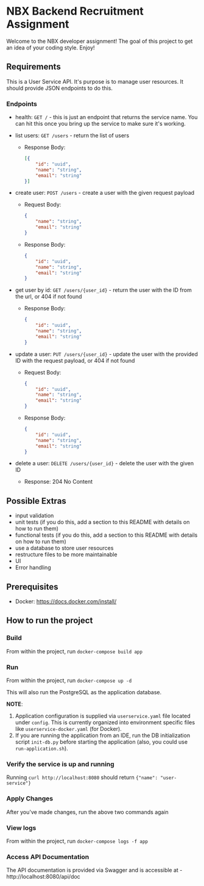 # NBX Backend Recruitment Assignment

Welcome to the NBX developer assignment! The goal of this project to get an idea of your coding style. Enjoy!

## Requirements

This is a User Service API. It's purpose is to manage user resources. It should provide JSON endpoints to do this.

### Endpoints

- health: `GET /` - this is just an endpoint that returns the service name. You can hit this once you bring up the service to make sure it's working.
- list users: `GET /users` - return the list of users
  - Response Body:

    ```json
    [{
        "id": "uuid",
        "name": "string",
        "email": "string"
    }]
    ```

- create user: `POST /users` - create a user with the given request payload
  - Request Body:

    ```json
    {
        "name": "string",
        "email": "string"
    }
    ```

  - Response Body:

    ```json
    {
        "id": "uuid",
        "name": "string",
        "email": "string"
    }
    ```

- get user by id: `GET /users/{user_id}` - return the user with the ID from the url, or 404 if not found
  - Response Body:

    ```json
    {
        "id": "uuid",
        "name": "string",
        "email": "string"
    }
    ```

- update a user: `PUT /users/{user_id}` - update the user with the provided ID with the request payload, or 404 if not found
  - Request Body:

    ```json
    {
        "id": "uuid",
        "name": "string",
        "email": "string"
    }
    ```

  - Response Body:

    ```json
    {
        "id": "uuid",
        "name": "string",
        "email": "string"
    }
    ```

- delete a user: `DELETE /users/{user_id}` - delete the user with the given ID
  - Response: 204 No Content

## Possible Extras

- input validation
- unit tests (if you do this, add a section to this README with details on how to run them)
- functional tests (if you do this, add a section to this README with details on how to run them)
- use a database to store user resources
- restructure files to be more maintainable
- UI
- Error handling

## Prerequisites

- Docker: https://docs.docker.com/install/

## How to run the project

### Build

From within the project, run `docker-compose build app`

### Run

From within the project, run `docker-compose up -d`

This will also run the PostgreSQL as the application database.

**NOTE**: 

1. Application configuration is supplied via `userservice.yaml` file located under `config`. This is currently organized into environment specific files like `userservice-docker.yaml` (for Docker).
2. If you are running the application from an IDE, run the DB initialization script `init-db.py` before starting the application (also, you could use `run-application.sh`).

### Verify the service is up and running

Running `curl http://localhost:8080` should return `{"name": "user-service"}`

### Apply Changes

After you've made changes, run the above two commands again

### View logs

From within the project, run `docker-compose logs -f app`

### Access API Documentation

The API documentation is provided via Swagger and is accessible at - http://localhost:8080/api/doc
